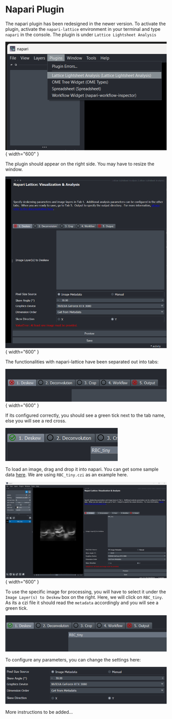 # Napari Plugin

The napari plugin has been redesigned in the newer version.
To activate the plugin, activate the `napari-lattice` environment in your terminal and type `napari` in the console.
The plugin is under `Lattice Lightsheet Analysis`

![Activate plugin](./images/001_start_plugin.png){ width="600" }

The plugin should appear on the right side. You may have to resize the window.

![llsz_plugin](./images/002_plugin.png){ width="600" }

The functionalities with napari-lattice have been separated out into tabs:

![plugin_tabs](./images/plugin_tabs.png){ width="600" }

If its configured correctly, you should see a green tick next to the tab name, else you will see a red cross.

![green_tick](./images/green_tick.png)

To load an image, drag and drop it into napari. You can get some sample data [here](https://zenodo.org/records/7117784). We are using `RBC_tiny.czi` as an example here.

![open_image](./images/003_open_image.png){ width="600" }

To use the specific image for processing, you will have to select it under the `Image Layer(s) to Deskew` box on the right. Here, we will click on `RBC_tiny`. As its a czi file it should read the `metadata` accordingly and you will see a green tick.

![deskew_active](./images/deskew_active.png)

To configure any parameters, you can change the settings here:

![settings](./images/004_configure.png)

More instructions to be added...


